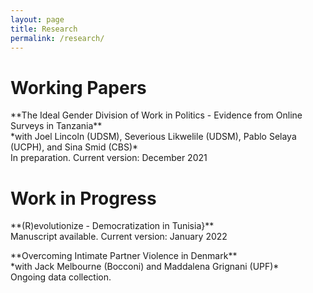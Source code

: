 ```yaml
---
layout: page
title: Research
permalink: /research/
---
```


# Working Papers
<p> **The Ideal Gender Division of Work in Politics  - Evidence from Online Surveys in Tanzania** <br>
*with Joel Lincoln (UDSM), Severious Likwelile (UDSM), Pablo Selaya (UCPH), and Sina Smid (CBS)* <br>
In preparation. Current version: December 2021 </p>

# Work in Progress
<p> **(R)evolutionize - Democratization in Tunisia}** <br>
Manuscript available. Current version: January 2022 </p>

<p> **Overcoming Intimate Partner Violence in Denmark** <br>
*with Jack Melbourne (Bocconi) and Maddalena Grignani (UPF)* <br>
Ongoing data collection. </p>